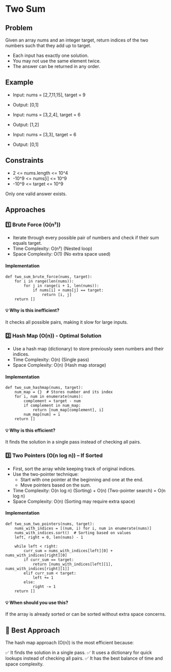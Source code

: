 # Two Sum 

## Problem  
Given an array nums and an integer target, return indices of the two numbers such that they add up to target.

- Each input has exactly one solution.
- You may not use the same element twice.
- The answer can be returned in any order.

## Example  

- Input: nums = [2,7,11,15], target = 9
- Output: [0,1]

- Input: nums = [3,2,4], target = 6
- Output: [1,2]

- Input: nums = [3,3], target = 6
- Output: [0,1]

## Constraints

- 2 <= nums.length <= 10^4
- -10^9 <= nums[i] <= 10^9
- -10^9 <= target <= 10^9

Only one valid answer exists.


## Approaches

### 1️⃣ Brute Force (O(n²))

- Iterate through every possible pair of numbers and check if their sum equals target.
- Time Complexity: O(n²) (Nested loop)
- Space Complexity: O(1) (No extra space used)

#### Implementation
```
def two_sum_brute_force(nums, target):
    for i in range(len(nums)):
        for j in range(i + 1, len(nums)):
            if nums[i] + nums[j] == target:
                return [i, j]
    return []
```
#### 💡 Why is this inefficient?

It checks all possible pairs, making it slow for large inputs.


### 2️⃣ Hash Map (O(n)) - Optimal Solution

- Use a hash map (dictionary) to store previously seen numbers and their indices.
- Time Complexity: O(n) (Single pass)
- Space Complexity: O(n) (Hash map storage)

#### Implementation
```
def two_sum_hashmap(nums, target):
    num_map = {}  # Stores number and its index
    for i, num in enumerate(nums):
        complement = target - num
        if complement in num_map:
            return [num_map[complement], i]
        num_map[num] = i
    return []
```
#### 💡 Why is this efficient?

It finds the solution in a single pass instead of checking all pairs.


### 3️⃣ Two Pointers (O(n log n)) – If Sorted

- First, sort the array while keeping track of original indices.
- Use the two-pointer technique:
  - Start with one pointer at the beginning and one at the end.
  - Move pointers based on the sum.
- Time Complexity: O(n log n) (Sorting) + O(n) (Two-pointer search) = O(n log n)
- Space Complexity: O(n) (Sorting may require extra space)

#### Implementation
```
def two_sum_two_pointers(nums, target):
    nums_with_indices = [(num, i) for i, num in enumerate(nums)]
    nums_with_indices.sort()  # Sorting based on values
    left, right = 0, len(nums) - 1

    while left < right:
        curr_sum = nums_with_indices[left][0] + nums_with_indices[right][0]
        if curr_sum == target:
            return [nums_with_indices[left][1], nums_with_indices[right][1]]
        elif curr_sum < target:
            left += 1
        else:
            right -= 1
    return []
```
#### 💡 When should you use this?

If the array is already sorted or can be sorted without extra space concerns.

## 🚀 Best Approach

The hash map approach (O(n)) is the most efficient because:

✅ It finds the solution in a single pass.
✅ It uses a dictionary for quick lookups instead of checking all pairs.
✅ It has the best balance of time and space complexity.
